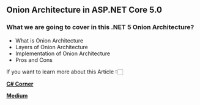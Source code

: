 ## Onion Architecture in ASP.NET Core 5.0 

### What we are going to cover in this .NET 5 Onion Architecture?
- What is Onion Architecture
- Layers of Onion Architecture
- Implementation of Onion Architecture
- Pros and Cons  


If you want to learn more about this Article 👇🏻

[**C# Corner**](https://www.c-sharpcorner.com/article/onion-architecture-in-net-5/ "C# Corner")

[**Medium**](https://medium.com/nerd-for-tech/onion-architecture-in-net-5-deb04efe9df0 "Medium")

